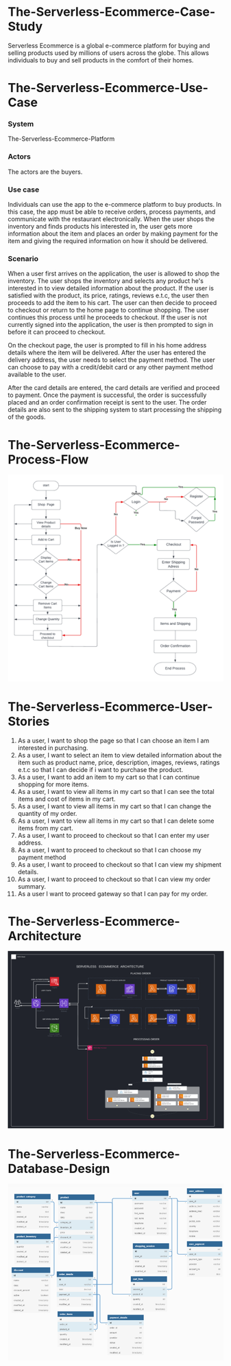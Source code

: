 # The-Serverless-Ecommerce-Case-Study
Serverless Ecommerce is a global e-commerce platform for buying and selling products used by millions of users across the globe. This allows individuals to buy and sell products in the comfort of their homes.

# The-Serverless-Ecommerce-Use-Case

### System
The-Serverless-Ecommerce-Platform  

### Actors
The actors are the buyers.

### Use case

Individuals can use the app to the e-commerce platform to buy products. In this case, the app must be able to receive orders, process payments, and communicate with the restaurant electronically. When the user shops the inventory and finds products his interested in, the user gets more information about the item and places an order by making payment for the item and giving the required information on how it should be delivered.

### Scenario
When a user first arrives on the application, the user is allowed to shop the inventory. The user shops the inventory and selects any product he's interested in to view detailed information about the product. If the user is satisfied with the product, its price, ratings, reviews e.t.c, the user then proceeds to add the item to his cart. The user can then decide to proceed to checkout or return to the home page to continue shopping. The user continues this process until he proceeds to checkout.
If the user is not currently signed into the application, the user is then prompted to sign in before it can proceed to checkout.

On the checkout page, the user is prompted to fill in his home address details where the item will be delivered. After the user has entered the delivery address, the user needs to select the payment method. The user can choose to pay with a credit/debit card or any other payment method available to the user.

After the card details are entered, the card details are verified and proceed to payment. Once the payment is successful, the order is successfully placed and an order confirmation receipt is sent to the user. The order details are also sent to the shipping system to start processing the shipping of the goods.

# The-Serverless-Ecommerce-Process-Flow
![alt text](https://github.com/blacktechiegirl/The-Serverless-Ecommerce-Case-Study/blob/main/Blank%20diagram.png)


# The-Serverless-Ecommerce-User-Stories
1. As a user, I want to shop the page so that I can choose an item I am interested in purchasing.
2. As a user, I want to select an item to view detailed information about the item such as product name, price, description, images, reviews, ratings e.t.c so that I can decide if i want to purchase the product.
3. As a user, I want to add an item to my cart so that I can continue shopping for more items.
4. As a user, I want to view all items in my cart so that I can see the total items and cost of items in my cart.
5. As a user, I want to view all items in my cart so that I can change the quantity of my order.
6. As a user, I want to view all items in my cart so that I can delete some items from my cart.
7. As a user, I want to proceed to checkout so that I can enter my user address.
8. As a user, I want to proceed to checkout so that I can choose my payment method
9. As a user, I want to proceed to checkout so that I can view my shipment details.
10. As a user, I want to proceed to checkout so that I can view my order summary.
11. As a user I want to proceed gateway so that I can pay for my order.

# The-Serverless-Ecommerce-Architecture
![alt text](https://github.com/blacktechiegirl/The-Serverless-Ecommerce-Case-Study/blob/main/SERVERLESS%20TWEET%20(2).png)

# The-Serverless-Ecommerce-Database-Design
![alt text](https://github.com/blacktechiegirl/The-Serverless-Ecommerce-Case-Study/blob/main/Screenshot%202022-11-03%20034216.png)
